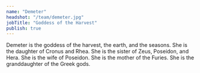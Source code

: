```yaml
---
name: "Demeter"
headshot: "/team/demeter.jpg"
jobTitle: "Goddess of the Harvest"
publish: true
---
```


Demeter is the goddess of the harvest, the earth, and the seasons. She is the daughter of Cronus and Rhea. She is the sister of Zeus, Poseidon, and Hera. She is the wife of Poseidon. She is the mother of the Furies. She is the granddaughter of the Greek gods.
